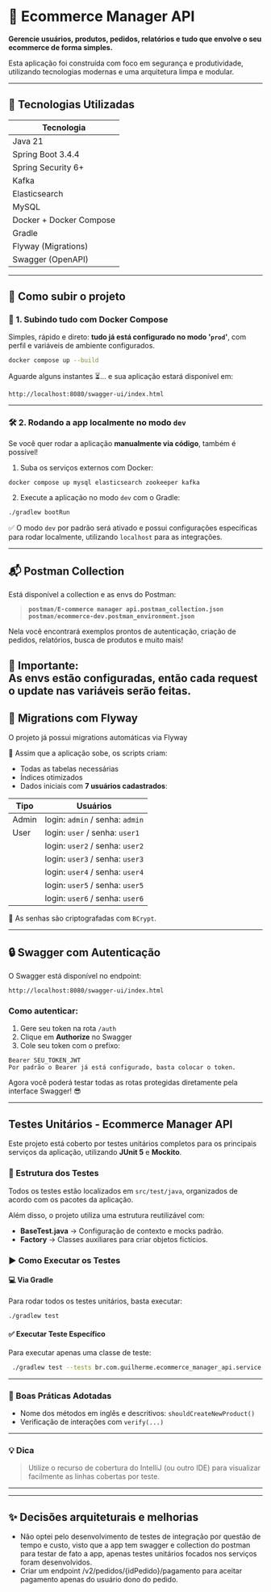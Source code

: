 # 🛒 Ecommerce Manager API

**Gerencie usuários, produtos, pedidos, relatórios e tudo que envolve o seu ecommerce de forma simples.**

Esta aplicação foi construída com foco em segurança e produtividade, utilizando tecnologias modernas e uma arquitetura limpa e modular.

---

## 🔧 Tecnologias Utilizadas

| Tecnologia            
|---------------------
| Java 21                 
| Spring Boot 3.4.4           
| Spring Security 6+     
| Kafka         
| Elasticsearch       
| MySQL               
| Docker + Docker Compose 
| Gradle               
| Flyway (Migrations)  
| Swagger (OpenAPI)    

---

## 🚀 Como subir o projeto

### 🔁 1. **Subindo tudo com Docker Compose**

Simples, rápido e direto: **tudo já está configurado no modo '`prod`'**, com perfil e variáveis de ambiente configurados.

```bash
docker compose up --build
```

Aguarde alguns instantes ⏳... e sua aplicação estará disponível em:

```
http://localhost:8080/swagger-ui/index.html
```

---

### 🛠️ 2. **Rodando a app localmente no modo `dev`**

Se você quer rodar a aplicação **manualmente via código**, também é possível!

1. Suba os serviços externos com Docker:

```bash
docker compose up mysql elasticsearch zookeeper kafka 
```

2. Execute a aplicação no modo `dev` com o Gradle:

```bash
./gradlew bootRun
```

✅ O modo `dev` por padrão será ativado e possui configurações específicas para rodar localmente, utilizando `localhost` para as integrações.

---

## 📬 Postman Collection

Está disponível a collection e as envs do Postman:

> **`postman/E-commerce manager api.postman_collection.json`**
> **`postman/ecommerce-dev.postman_environment.json`**

Nela você encontrará exemplos prontos de autenticação, criação de pedidos, relatórios, busca de produtos e muito mais!

📌 **Importante:**  
As envs estão configuradas, então cada request o update nas variáveis serão feitas.
---

## 📂 Migrations com Flyway

O projeto já possui migrations automáticas via Flyway

🔑 Assim que a aplicação sobe, os scripts criam:

- Todas as tabelas necessárias
- Índices otimizados
- Dados iniciais com **7 usuários cadastrados**:

| Tipo     | Usuários                        |
|----------|---------------------------------|
| Admin    | login: `admin` / senha: `admin` |
| User     | login: `user` / senha:  `user1` |
|          | login: `user2` / senha: `user2` |
|          | login: `user3` / senha: `user3` |
|          | login: `user4` / senha: `user4` |
|          | login: `user5` / senha: `user5` |
|          | login: `user6` / senha: `user6` |

🔐 As senhas são criptografadas com `BCrypt`.

---

## 🔒 Swagger com Autenticação

O Swagger está disponível no endpoint:

```
http://localhost:8080/swagger-ui/index.html
```

### Como autenticar:

1. Gere seu token na rota `/auth`
2. Clique em **Authorize** no Swagger
3. Cole seu token com o prefixo:

```
Bearer SEU_TOKEN_JWT
Por padrão o Bearer já está configurado, basta colocar o token.
```

Agora você poderá testar todas as rotas protegidas diretamente pela interface Swagger! 😎

---
## Testes Unitários - Ecommerce Manager API

Este projeto está coberto por testes unitários completos para os principais serviços da aplicação, utilizando **JUnit 5** e **Mockito**.

### 📁 Estrutura dos Testes

Todos os testes estão localizados em `src/test/java`, organizados de acordo com os pacotes da aplicação.

Além disso, o projeto utiliza uma estrutura reutilizável com:

- **BaseTest.java** → Configuração de contexto e mocks padrão.
- **Factory** → Classes auxiliares para criar objetos fictícios.

### ▶️ Como Executar os Testes

#### 💻 Via Gradle

Para rodar todos os testes unitários, basta executar:

```bash
./gradlew test
```

#### ✅ Executar Teste Específico

Para executar apenas uma classe de teste:

```bash
 ./gradlew test --tests br.com.guilherme.ecommerce_manager_api.service.AuthServiceImplTest
```

---

### 🔎 Boas Práticas Adotadas

- Nome dos métodos em inglês e descritivos: `shouldCreateNewProduct()`
- Verificação de interações com `verify(...)`

---

### 💡 Dica

> Utilize o recurso de cobertura do IntelliJ (ou outro IDE) para visualizar facilmente as linhas cobertas por teste.

---
---

## ✨ Decisões arquiteturais e melhorias

 - Não optei pelo desenvolvimento de testes de integração por questão de tempo e custo, visto que a app tem swagger e 
collection do postman para testar de fato a app, apenas testes unitários focados nos serviços foram desenvolvidos.
 - Criar um endpoint /v2/pedidos/{idPedido}/pagamento para aceitar pagamento apenas do usuário dono do pedido.
